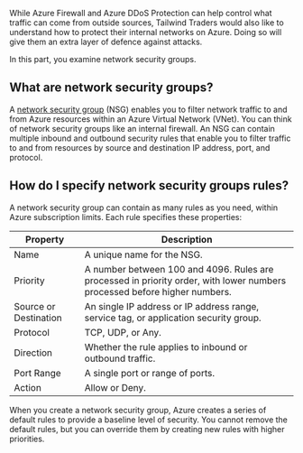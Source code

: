 While Azure Firewall and Azure DDoS Protection can help control what traffic can come from outside sources, Tailwind Traders would also like to understand how to protect their internal networks on Azure. Doing so will give them an extra layer of defence against attacks.

In this part, you examine network security groups.

## What are network security groups?

A [network security group](https://docs.microsoft.com/azure/virtual-network/security-overview#network-security-groups?azure-portal=true) (NSG) enables you to filter network traffic to and from Azure resources within an Azure Virtual Network (VNet). You can think of network security groups like an internal firewall. An NSG can contain multiple inbound and outbound security rules that enable you to filter traffic to and from resources by source and destination IP address, port, and protocol.

## How do I specify network security groups rules?

A network security group can contain as many rules as you need, within Azure subscription limits. Each rule specifies these properties:

| Property | Description|
| --- | --- |
| Name | A unique name for the NSG. |
| Priority | A number between 100 and 4096. Rules are processed in priority order, with lower numbers processed before higher numbers. |
| Source or Destination | An single IP address or IP address range, service tag, or application security group. |
| Protocol | TCP, UDP, or Any.|
| Direction | Whether the rule applies to inbound or outbound traffic. |
| Port Range | A single port or range of ports. |
| Action | Allow or Deny. |

When you create a network security group, Azure creates a series of default rules to provide a baseline level of security. You cannot remove the default rules, but you can override them by creating new rules with higher priorities.
